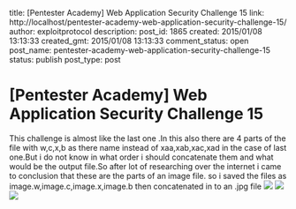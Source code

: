 title: [Pentester Academy] Web Application Security Challenge 15
link: http://localhost/pentester-academy-web-application-security-challenge-15/
author: exploitprotocol
description: 
post_id: 1865
created: 2015/01/08 13:13:33
created_gmt: 2015/01/08 13:13:33
comment_status: open
post_name: pentester-academy-web-application-security-challenge-15
status: publish
post_type: post

# [Pentester Academy] Web Application Security Challenge 15

This challenge is almost like the last one .In this also there are 4 parts of the file with w,c,x,b as there name instead of xaa,xab,xac,xad in the case of last one.But i do not know in what order i should concatenate them and what would be the output file.So after lot of researching over the internet i came to conclusion that these are the parts of an image file. so i saved the files as image.w,image.c,image.x,image.b then concatenated in to an .jpg file ![](https://i.imgur.com/Dh3niNw.png) ![](https://i.imgur.com/5NqsSar.jpg) ![](https://i.imgur.com/dFmP0Pt.png)